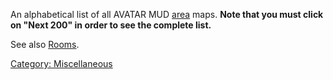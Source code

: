 An alphabetical list of all AVATAR MUD
[area](:Category:_Areas "wikilink") maps. <b>Note that you must click on
"Next 200" in order to see the complete list.</b>

See also [Rooms](:Category:_Rooms "wikilink").

[Category: Miscellaneous](Category:_Miscellaneous "wikilink")
